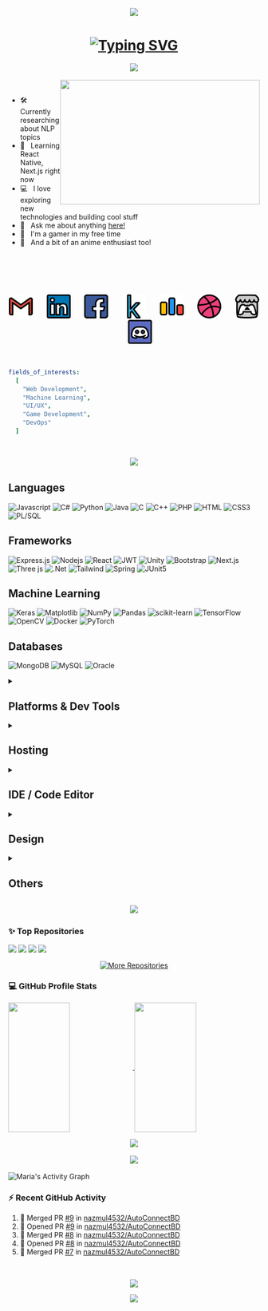 <!-- header -->
<p align="center">
    <img src="https://capsule-render.vercel.app/api?type=waving&color=gradient&customColorList=18&height=250&section=header&text=ᓚᘏᗢ&fontSize=60&fontColor=fff&stroke=caafe2&strokeWidth=1.8&animation=twinkling" />
</p>

<!-- typing font -->
<h1 align="center">
    <a href="https://git.io/typing-svg">
        <img src="https://readme-typing-svg.demolab.com?font=Fira+Code&weight=500&size=25&duration=5010&pause=1000&color=caafe2&center=true&vCenter=true&random=false&width=500&height=50&lines=Hello!+I'm+Shanta+Maria+%5E_%5E" alt="Typing SVG" />
    </a>
</h1>


<!-- about me -->
<p align="center">
    <img src="https://capsule-render.vercel.app/api?type=venom&color=gradient&customColorList=18&height=160&text=About%20Me&fontSize=55&fontColor=000&stroke=caafe2" />
</p>

<p>
    <img align="right"  height=250 width=400 src="https://media1.tenor.com/m/wkmXvhFBhNoAAAAC/tengen-uzui-tengen.gif">
</p>

<p>
    <br>
    <ul>
        <li> 🛠 &nbsp; Currently researching about NLP topics
        <li> 🌱 &nbsp; Learning React Native, Next.js right now
        <li> 💻 &nbsp; I love exploring new technologies and building cool stuff
        <li> 💬 &nbsp; Ask me about anything <a href="https://github.com/maria-iut1234/maria-iut1234/issues/1">here!</a>
        <li> 👾 &nbsp; I'm a gamer in my free time
        <li> 🎌 &nbsp; And a bit of an anime enthusiast too!
    </ul>
</p>

<br>
<br>
<br>
<br>

<!-- socials -->
<p align="center">
    <a href="mailto:shantamaria@iut-dhaka.edu"><img width="48px" src="assets/icons8-gmail-is-a-free-email-service-developed-by-google-48.png"/></a>
  &#8287;&#8287;&#8287;&#8287;&#8287;
    <a href="https://www.linkedin.com/in/shanta-maria"><img width="48px"src="assets/icons8-linkedin---in-logo-used-for-professional-networking,-48.png"/></a>
  &#8287;&#8287;&#8287;&#8287;&#8287;
    <a href="https://www.facebook.com/profile.php?id=100070052212346"><img width="48px" src="assets/icons8-online-social-media-facebook-website-homescreen-logo-button-48.png"/></a>
  &#8287;&#8287;&#8287;&#8287;&#8287;
    <a href="https://www.kaggle.com/shantamaria"><img width="48px" src="assets/icons8-kaggle-an-online-community-of-data-scientists-and-machine-learners,-owned-by-google-48.png"/></a>
  &#8287;&#8287;&#8287;&#8287;&#8287;
    <a href="https://codeforces.com/profile/maria_iut1234"><img width="48px" src="assets/icons8-codeforces.-programming-competitions-and-contests,-programming-community.-48.png"/></a>
  &#8287;&#8287;&#8287;&#8287;&#8287;
    <a href="https://dribbble.com/shantamaria"><img width="48px" src="assets/icons8-dribbble-an-online-community-for-showcasing-user-made-artwork.-48.png"/></a>
  &#8287;&#8287;&#8287;&#8287;&#8287;
<!--     <a href="https://www.behance.net/shantamaria"><img width="48px" src="assets/icons8-behance-to-build-profiles-consisting-of-projects-48.png"/></a>
  &#8287;&#8287;&#8287;&#8287;&#8287; -->
    <a href="https://xxcoraxxx.itch.io/"><img width="48px" src="assets/icons8-itch-a-website-for-users-to-host,-sell-and-download-indie-video-games-48.png"/></a>
  &#8287;&#8287;&#8287;&#8287;&#8287;
    <a href="https://discordapp.com/users/xcoraxx/"><img width="48px" src="assets/icons8-discord-48.png"/></a>
</p>

<br>

```yaml
fields_of_interests:
  [
    "Web Development",
    "Machine Learning",
    "UI/UX",
    "Game Development",
    "DevOps"
  ]
```

<!-- <p align="center">
    <a href="https://visitorbadge.io/status?path=maria_iut1234"><img src="https://api.visitorbadge.io/api/visitors?path=maria_iut1234&label=Visitors&countColor=%235d005d&style=flat-square" /></a>
</p> -->

<br>

<!-- technical skills -->
<p align="center">
    <img src="https://capsule-render.vercel.app/api?type=venom&color=gradient&customColorList=18&height=160&text=Technical%20Skills&fontSize=55&fontColor=000&stroke=caafe2" />
</p>

## Languages

![Javascript](https://img.shields.io/badge/JavaScript-F7DF1E?style=for-the-badge&logo=javascript&logoColor=black)
![C#](https://img.shields.io/badge/C%23-239120?style=for-the-badge&logo=c-sharp&logoColor=white)
![Python](https://img.shields.io/badge/Python-3776AB?style=for-the-badge&logo=python&logoColor=white)
![Java](https://img.shields.io/badge/Java-D88736?style=for-the-badge&logo=openjdk&logoColor=black)
![C](https://img.shields.io/badge/C-00599C?style=for-the-badge&logo=c&logoColor=white)
![C++](https://img.shields.io/badge/C%2B%2B-00599C?style=for-the-badge&logo=c%2B%2B&logoColor=white)
![PHP](https://img.shields.io/badge/PHP-777BB4?style=for-the-badge&logo=php&logoColor=white)
![HTML](https://img.shields.io/badge/HTML5-E34F26?style=for-the-badge&logo=html5&logoColor=white)
![CSS3](https://img.shields.io/badge/CSS3-1572B6?style=for-the-badge&logo=css3&logoColor=white)
![PL/SQL](https://img.shields.io/badge/PLSQL-F80000?style=for-the-badge&logo=oracle&logoColor=black)

## Frameworks

![Express.js](https://img.shields.io/badge/Express.js-122658?style=for-the-badge&logo=express&logoColor=white)
![Nodejs](https://img.shields.io/badge/Nodejs-3C873A?style=for-the-badge&labelColor=black&logo=node.js&logoColor=3C873A)
![React](https://img.shields.io/badge/-React-61DBFB?style=for-the-badge&labelColor=black&logo=react&logoColor=61DBFB)
![JWT](https://img.shields.io/badge/JWT-000000?style=for-the-badge&logo=JSON%20web%20tokens&logoColor=white)
![Unity](https://img.shields.io/badge/Unity-585A5F?style=for-the-badge&logo=unity&logoColor=white)
![Bootstrap](https://img.shields.io/badge/Bootstrap-563D7C?style=for-the-badge&logo=bootstrap&logoColor=white)
![Next.js](https://img.shields.io/badge/next.js-000000?style=for-the-badge&logo=nextdotjs&logoColor=white)
![Three js](https://img.shields.io/badge/threejs-black?style=for-the-badge&logo=three.js&logoColor=white)
![.Net](https://img.shields.io/badge/.NET-5C2D91?style=for-the-badge&logo=.net&logoColor=white)
![Tailwind](https://img.shields.io/badge/Tailwind_CSS-092749?style=for-the-badge&logo=tailwindcss&logoColor=06B6D4&labelColor=000000)
![Spring](https://img.shields.io/badge/Spring-6DB33F?style=for-the-badge&logo=spring&logoColor=white)
![JUnit5](https://img.shields.io/badge/Junit5-25A162?style=for-the-badge&logo=junit5&logoColor=white)


## Machine Learning

![Keras](https://img.shields.io/badge/Keras-%23D00000.svg?style=for-the-badge&logo=Keras&logoColor=white)
![Matplotlib](https://img.shields.io/badge/Matplotlib-%23ffffff.svg?style=for-the-badge&logo=Matplotlib&logoColor=black)
![NumPy](https://img.shields.io/badge/numpy-%23013243.svg?style=for-the-badge&logo=numpy&logoColor=white)
![Pandas](https://img.shields.io/badge/pandas-%23150458.svg?style=for-the-badge&logo=pandas&logoColor=white)
![scikit-learn](https://img.shields.io/badge/scikit--learn-%23F7931E.svg?style=for-the-badge&logo=scikit-learn&logoColor=white)
![TensorFlow](https://img.shields.io/badge/TensorFlow-%23FF6F00.svg?style=for-the-badge&logo=TensorFlow&logoColor=white)
![OpenCV](https://img.shields.io/badge/opencv-%23white.svg?style=for-the-badge&logo=opencv&logoColor=white)
![Docker](https://img.shields.io/badge/Docker-2CA5E0?style=for-the-badge&logo=docker&logoColor=white)
![PyTorch](https://img.shields.io/badge/PyTorch-EE4C2C?style=for-the-badge&logo=pytorch&logoColor=white)

## Databases

![MongoDB](https://img.shields.io/badge/MongoDB-4EA94B?style=for-the-badge&logo=mongodb&logoColor=white)
![MySQL](https://img.shields.io/badge/MySQL-E1B943?style=for-the-badge&logo=mysql&logoColor=black)
![Oracle](https://img.shields.io/badge/Oracle-F80000?style=for-the-badge&logo=oracle&logoColor=black)

<details>
<summary><h2>Platforms & Dev Tools</h2></summary>

![Windows](https://img.shields.io/badge/Windows-0078D6?style=for-the-badge&logo=windows&logoColor=white)
![Git](https://img.shields.io/badge/Git-F05032?style=for-the-badge&logo=git&logoColor=white)
![Ubuntu](https://img.shields.io/badge/Ubuntu-E95420?style=for-the-badge&logo=ubuntu&logoColor=white)
![Postman](https://img.shields.io/badge/Postman-FF6C37?style=for-the-badge&logo=postman&logoColor=white)
![Vite](https://img.shields.io/badge/vite-%23646CFF.svg?style=for-the-badge&logo=vite&logoColor=white)
![Yarn](https://img.shields.io/badge/yarn-%232C8EBB.svg?style=for-the-badge&logo=yarn&logoColor=white)
![XAMPP](https://img.shields.io/badge/Xampp-F37623?style=for-the-badge&logo=xampp&logoColor=white)

</details>

<details>
<summary><h2>Hosting</h2></summary>

![Netlify](https://img.shields.io/badge/netlify-%23000000.svg?style=for-the-badge&logo=netlify&logoColor=#00C7B7)
![Render](https://img.shields.io/badge/Render-%46E3B7.svg?style=for-the-badge&logo=render&logoColor=white)
![Vercel](https://img.shields.io/badge/vercel-%23000000.svg?style=for-the-badge&logo=vercel&logoColor=white)

</details>

<details>
<summary><h2>IDE / Code Editor</h2></summary>

![VSCode](https://img.shields.io/badge/VSCode-0078d7?style=for-the-badge&logo=visual%20studio&logoColor=white)
![Visual Studio](https://img.shields.io/badge/Visual_Studio-5C2D91?style=for-the-badge&logo=visual%20studio&logoColor=white)
![IntellijIdea](https://img.shields.io/badge/IntelliJ_IDEA-46460C.svg?style=for-the-badge&logo=intellij-idea&logoColor=white)
![Colab](https://img.shields.io/badge/Colab-F9AB00?style=for-the-badge&logo=googlecolab&color=525252)
![Jupyter](https://img.shields.io/badge/Jupyter-F37626.svg?&style=for-the-badge&logo=Jupyter&logoColor=white)

</details>

<details>
<summary><h2>Design</h2></summary>

![Adobe Illustrator](https://img.shields.io/badge/adobe%20illustrator-%23FF9A00.svg?style=for-the-badge&logo=adobe%20illustrator&logoColor=white)
![Canva](https://img.shields.io/badge/Canva-%2300C4CC.svg?style=for-the-badge&logo=Canva&logoColor=white)
![Figma](https://img.shields.io/badge/Figma-F24E1E?style=for-the-badge&logo=figma&logoColor=white)

</details>

<details>
<summary><h2>Others</h2></summary>

![Trello](https://img.shields.io/badge/Trello-0052CC?style=for-the-badge&logo=trello&logoColor=white)
![Overleaf](https://img.shields.io/badge/Overleaf-47A141?style=for-the-badge&logo=Overleaf&logoColor=white)
![Markdown](https://img.shields.io/badge/Markdown-000000?style=for-the-badge&logo=markdown&logoColor=white)
![Jira](https://img.shields.io/badge/Jira-0052CC?style=for-the-badge&logo=Jira&logoColor=white)
![Notion](https://img.shields.io/badge/Notion-000000?style=for-the-badge&logo=notion&logoColor=white)
![Google Sheets](https://img.shields.io/badge/Google%20Sheets-34A853?style=for-the-badge&logo=google%20sheets&logoColor=white)
![PowerPoint](https://img.shields.io/badge/PowerPoint-B7472A?style=for-the-badge&logo=microsoft%20powerpoint&logoColor=white)
![LaTeX](https://img.shields.io/badge/LaTeX-008080?style=for-the-badge&logo=latex&logoColor=white)

</details>

<!-- github stats -->
<p align="center">
    <img src="https://capsule-render.vercel.app/api?type=venom&color=gradient&customColorList=18&height=160&text=Github%20Stats&fontSize=55&fontColor=000&stroke=caafe2" />
</p>

<h3>✨ Top Repositories</h3>
<!-- https://github.com/anuraghazra/github-readme-stats -->

[![](https://github-readme-stats.vercel.app/api/pin/?username=maria-iut1234&repo=Innuo&border_color=caafe2&bg_color=1a1b27&title_color=70a5fd&text_color=8B949E&icon_color=38bdae)](https://github.com/maria-iut1234/Innuo)
[![](https://github-readme-stats.vercel.app/api/pin/?username=maria-iut1234&repo=SipNShare&border_color=caafe2&bg_color=1a1b27&title_color=70a5fd&text_color=8B949E&icon_color=38bdae)](https://github.com/maria-iut1234/SipNShare)
[![](https://github-readme-stats.vercel.app/api/pin/?username=maria-iut1234&repo=Stress-Prediction-Using-Physiological-Data&border_color=caafe2&bg_color=1a1b27&title_color=70a5fd&text_color=8B949E&icon_color=38bdae)](https://github.com/maria-iut1234/Stress-Prediction-Using-Physiological-Data)
[![](https://github-readme-stats.vercel.app/api/pin/?username=maria-iut1234&repo=Word-Level-ASL-Gesture-Recognition&border_color=caafe2&bg_color=1a1b27&title_color=70a5fd&text_color=8B949E&icon_color=38bdae)](https://github.com/maria-iut1234/Word-Level-ASL-Gesture-Recognition)

<p align="center">
  <a href="https://github.com/maria-iut1234?tab=repositories" target="_blank"><img alt="More Repositories" title="More Repositories" src="https://img.shields.io/badge/-More%20Repos-9796f0?style=for-the-badge"/></a>
</p>

<h3>💻 GitHub Profile Stats</h3>
<a> 
    <!-- streaks -->
    <!-- https://github.com/anuraghazra/github-readme-stats -->
    <a href="https://github.com/maria-iut1234">
        <img  align="center" src="https://github-readme-streak-stats.herokuapp.com/?user=maria-iut1234&theme=tokyonight&border=caafe2" height="260px" width="49.5%"/>
    </a>
    <!-- github stats -->
    <!-- https://github.com/anuraghazra/github-readme-stats -->
    <a href="https://github.com/maria-iut1234">
        <img  align="center" src="https://github-readme-stats.vercel.app/api?username=maria-iut1234&show_icons=true&count_private=true&show=prs_merged&theme=tokyonight&border_color=caafe2&hide=contribs&text_color=bf91f3&icon_color=38bdae" height="260px" width="49.5%"/>  
    </a>
</a>
<!-- profile summary -->
<!-- https://github.com/anuraghazra/github-readme-stats -->
<p align="center">
    <a href="https://github.com/maria-iut1234">
        <img height="220px" src="https://github-profile-summary-cards.vercel.app/api/cards/profile-details?username=maria-iut1234&theme=tokyonight&border_color=caafe"/>
    </a>
</p>
<!-- most used languages -->
<!-- https://github.com/DenverCoder1/github-readme-stats (fork of anuraghazra/github-readme-stats) -->
<p align="center">
    <a href="https://github.com/maria-iut1234">
        <img src="https://denvercoder1-github-readme-stats.vercel.app/api/top-langs/?username=maria-iut1234&langs_count=10&layout=compact&theme=tokyonight&custom_title=Maria's%20Most%20Used%20Languages&border_color=caafe2" height="260px"/>
    </a>
  <br/>
</p>

<!-- activity graph -->
<!-- https://github.com/ashutosh00710/github-readme-activity-graph -->

![Maria's Activity Graph](https://github-readme-activity-graph.vercel.app/graph?username=maria-iut1234&custom_title=Maria's%20GitHub%20Activity%20Graph&bg_color=1a1b27&color=38bdae&line=bf91f3&point=bf91f3&area_color=FFFFFF&title_color=70a5fd&area=true&border_color=caafe2)

<h3>⚡ Recent GitHub Activity</h3>

<!-- https://github.com/jamesgeorge007/github-activity-readme -->

<!--START_SECTION:activity-->
1. 🎉 Merged PR [#9](https://github.com/nazmul4532/AutoConnectBD/pull/9) in [nazmul4532/AutoConnectBD](https://github.com/nazmul4532/AutoConnectBD)
2. 💪 Opened PR [#9](https://github.com/nazmul4532/AutoConnectBD/pull/9) in [nazmul4532/AutoConnectBD](https://github.com/nazmul4532/AutoConnectBD)
3. 🎉 Merged PR [#8](https://github.com/nazmul4532/AutoConnectBD/pull/8) in [nazmul4532/AutoConnectBD](https://github.com/nazmul4532/AutoConnectBD)
4. 💪 Opened PR [#8](https://github.com/nazmul4532/AutoConnectBD/pull/8) in [nazmul4532/AutoConnectBD](https://github.com/nazmul4532/AutoConnectBD)
5. 🎉 Merged PR [#7](https://github.com/nazmul4532/AutoConnectBD/pull/7) in [nazmul4532/AutoConnectBD](https://github.com/nazmul4532/AutoConnectBD)
<!--END_SECTION:activity-->

<br>

<!-- random programmer quote -->
<!-- https://github.com/piyushsuthar/github-readme-quotes -->
<p align="center">
    <img align="center" src="https://quotes-github-readme.vercel.app/api?type=vertical&theme=catppuccin_mocha&border=true">
</p>

<!-- footer -->
<p align="center">
<img src="https://capsule-render.vercel.app/api?type=waving&color=gradient&customColorList=18&height=150&section=footer" />
</p>
